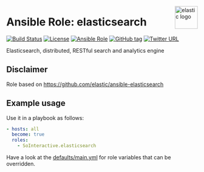 <p><img src="https://static-www.elastic.co/assets/blt6050efb80ceabd47/elastic-logo%20(2).svg" alt="elastic logo" title="elastic" align="right" height="60" /></p>

Ansible Role: elasticsearch
===================

[![Build Status](https://travis-ci.org/SoInteractive/ansible-elasticsearch.svg?branch=master)](https://travis-ci.org/SoInteractive/ansible-elasticsearch) [![License](https://img.shields.io/badge/license-MIT%20License-brightgreen.svg)](https://opensource.org/licenses/MIT) [![Ansible Role](https://img.shields.io/badge/ansible%20role-SoInteractive.elasticsearch-blue.svg)](https://galaxy.ansible.com/SoInteractive/elasticsearch/) [![GitHub tag](https://img.shields.io/github/tag/sointeractive/ansible-elasticsearch.svg)](https://github.com/SoInteractive/ansible-elasticsearch/tags) [![Twitter URL](https://img.shields.io/twitter/follow/sointeractive.svg?style=social&label=Follow%20%40SoInteractive)](https://twitter.com/sointeractive)

Elasticsearch, distributed, RESTful search and analytics engine

Disclaimer
----------

Role based on https://github.com/elastic/ansible-elasticsearch

Example usage
-------------

Use it in a playbook as follows:
```yaml
- hosts: all
  become: true
  roles:
    - SoInteractive.elasticsearch
```

Have a look at the [defaults/main.yml](defaults/main.yml) for role variables
that can be overridden.

